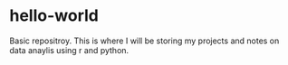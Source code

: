 # hello-world
Basic repositroy. 
This is where I will be storing my projects and notes on data anaylis using r and python.
